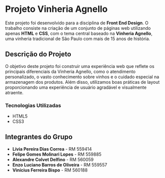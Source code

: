 # Projeto Vinheria Agnello

Este projeto foi desenvolvido para a disciplina de **Front End Design**. O trabalho consiste na criação de um conjunto de páginas web utilizando apenas **HTML** e **CSS**, com o tema central baseado na **Vinheria Agnello**, uma vinheria tradicional de São Paulo com mais de 15 anos de história.

## Descrição do Projeto

O objetivo deste projeto foi construir uma experiência web que reflete os principais diferenciais da Vinheria Agnello, como o atendimento personalizado, o vasto conhecimento sobre vinhos e o cuidado especial na armazenagem dos produtos. Além disso, utilizamos boas práticas de layout proporcionando uma experiência de usuário agradável e visualmente atraente.

### Tecnologias Utilizadas
- HTML5
- CSS3

## Integrantes do Grupo

- **Lívia Pereira Dias Correa** - RM 559414
- **Felipe Gomes Molinari Lopes** - RM 559885
- **Alexandre Colvet Delfino** - RM 560059
- **Enzo Luciano Barros de Oliveira** - RM 559557
- **Vinícius Ferreira Bispo** - RM 560188
